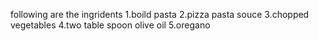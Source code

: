following are the ingridents
1.boild pasta
2.pizza pasta souce
3.chopped vegetables
4.two table spoon olive oil
5.oregano